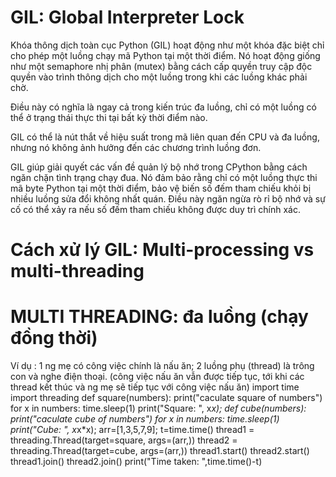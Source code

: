 # GIL: Global Interpreter Lock

Khóa thông dịch toàn cục Python (GIL) hoạt động như một khóa đặc biệt chỉ cho phép một luồng chạy mã Python tại một thời điểm. Nó hoạt động giống như một semaphore nhị phân (mutex) bằng cách cấp quyền truy cập độc quyền vào trình thông dịch cho một luồng trong khi các luồng khác phải chờ.

Điều này có nghĩa là ngay cả trong kiến ​​trúc đa luồng, chỉ có một luồng có thể ở trạng thái thực thi tại bất kỳ thời điểm nào.

GIL có thể là nút thắt về hiệu suất trong mã liên quan đến CPU và đa luồng, nhưng nó không ảnh hưởng đến các chương trình luồng đơn.


GIL giúp giải quyết các vấn đề quản lý bộ nhớ trong CPython bằng cách ngăn chặn tình trạng chạy đua.
Nó đảm bảo rằng chỉ có một luồng thực thi mã byte Python tại một thời điểm, bảo vệ biến số đếm tham chiếu khỏi bị nhiều luồng sửa đổi không nhất quán. Điều này ngăn ngừa rò rỉ bộ nhớ và sự cố có thể xảy ra nếu số đếm tham chiếu không được duy trì chính xác.

# Cách xử lý GIL: Multi-processing vs multi-threading

# MULTI THREADING: đa luồng (chạy đồng thời)
Ví dụ : 1 ng mẹ có công việc chính là nấu ăn; 2 luồng phụ (thread) là trông con và nghe điện thoại.
(công việc nấu ăn vẫn được tiếp tục, tới khi các thread kết thúc và ng mẹ sẽ tiếp tục với công việc nấu ăn)
import time
import threading
def square(numbers):
    print("caculate square of numbers")
    for x in numbers:
        time.sleep(1)
        print("Square: ", x*x);
def cube(numbers):
    print("caculate cube of numbers")
    for x in numbers:
        time.sleep(1)
        print("Cube: ", x*x*x);
arr=[1,3,5,7,9];
t=time.time()
thread1 = threading.Thread(target=square, args=(arr,))
thread2 = threading.Thread(target=cube, args=(arr,))
thread1.start()
thread2.start()
thread1.join()
thread2.join()
print("Time taken: ",time.time()-t)